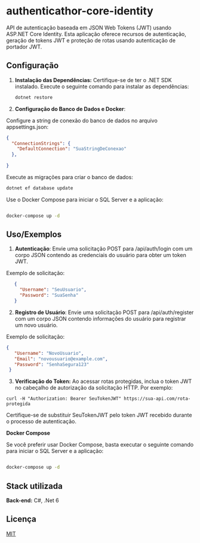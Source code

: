 
# authenticathor-core-identity

API de autenticação baseada em JSON Web Tokens (JWT) usando ASP.NET Core Identity. Esta aplicação oferece recursos de autenticação, geração de tokens JWT e proteção de rotas usando autenticação de portador JWT.

## Configuração

1. **Instalação das Dependências:**
   Certifique-se de ter o .NET SDK instalado. Execute o seguinte comando para instalar as dependências:
   ```bash
   dotnet restore
   ```


2. **Configuração do Banco de Dados e Docker**:

Configure a string de conexão do banco de dados no arquivo appsettings.json:
```json
{
  "ConnectionStrings": {
    "DefaultConnection": "SuaStringDeConexao"
  },
  
}
```

Execute as migrações para criar o banco de dados:
```bash
dotnet ef database update

```

Use o Docker Compose para iniciar o SQL Server e a aplicação:
```bash

docker-compose up -d
```

## Uso/Exemplos

1. **Autenticação**:
Envie uma solicitação POST para /api/auth/login com um corpo JSON contendo as credenciais do usuário para obter um token JWT.

Exemplo de solicitação:
```json
   {
     "Username": "SeuUsuario",
     "Password": "SuaSenha"
   }
```

   
2. **Registro de Usuário**:
Envie uma solicitação POST para /api/auth/register com um corpo JSON contendo informações do usuário para registrar um novo usuário.

Exemplo de solicitação:

  ```json
  {
     "Username": "NovoUsuario",
     "Email": "novousuario@example.com",
     "Password": "SenhaSegura123"
   }
   ```
3. **Verificação do Token:**
Ao acessar rotas protegidas, inclua o token JWT no cabeçalho de autorização da solicitação HTTP. Por exemplo:

```http
curl -H "Authorization: Bearer SeuTokenJWT" https://sua-api.com/rota-protegida
```
Certifique-se de substituir SeuTokenJWT pelo token JWT recebido durante o processo de autenticação.

**Docker Compose**

Se você preferir usar Docker Compose, basta executar o seguinte comando para iniciar o SQL Server e a aplicação:

```bash

docker-compose up -d
```



## Stack utilizada

**Back-end:** C#, .Net 6


## Licença

[MIT](https://choosealicense.com/licenses/mit/)

